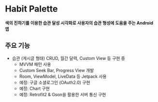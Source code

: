 # Habit Palette


**색의 진하기를 이용한 습관 달성 시각화로 사용자의 습관 형성에 도움을 주는 Android 앱**


## 주요 기능

- 습관 (게시글 형태) CRUD, 월간 달력, Custom View 등 구현 중
   - MVVM 패턴 사용
   - Custom Seek Bar, Progress View 개발
   - Room, ViewModel, LiveData 등 Jetpack 사용
   - 예정: 구글 소셜로그인 (OAuth2.0) 구현
   - 예정: Chart 구현
   - 예정: Retrofit2 & Gson을 활용한 서버 통신 구현



